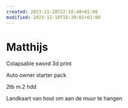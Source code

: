 ```yaml
---
created: 2023-11-28T22:18:40+01:00
modified: 2023-12-10T18:39:01+01:00
---
```


# Matthijs

Colapsable sword 3d print

Auto owner starter pack

2tb m.2 hdd

Landkaart van hout om aan de muur te hangen
